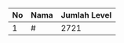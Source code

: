 | No | Nama            | Jumlah Level |
|----|-----------------|--------------|
| 1  | #    |    2721        |
